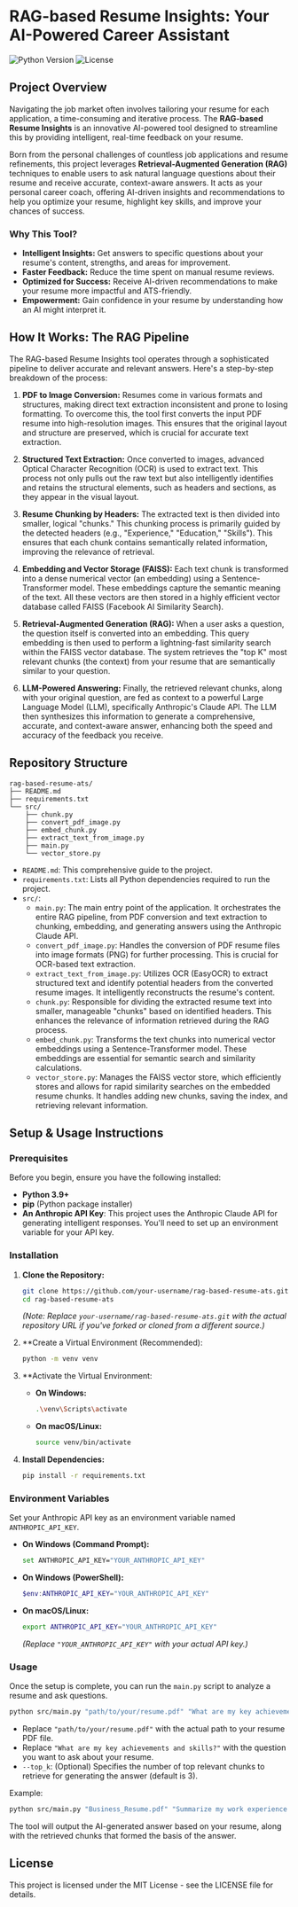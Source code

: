 # RAG-based Resume Insights: Your AI-Powered Career Assistant

![Python Version](https://img.shields.io/badge/python-3.9%2B-blue)
![License](https://img.shields.io/badge/license-MIT-green)

## Project Overview

Navigating the job market often involves tailoring your resume for each application, a time-consuming and iterative process. The **RAG-based Resume Insights** is an innovative AI-powered tool designed to streamline this by providing intelligent, real-time feedback on your resume.

Born from the personal challenges of countless job applications and resume refinements, this project leverages **Retrieval-Augmented Generation (RAG)** techniques to enable users to ask natural language questions about their resume and receive accurate, context-aware answers. It acts as your personal career coach, offering AI-driven insights and recommendations to help you optimize your resume, highlight key skills, and improve your chances of success.

### Why This Tool?

*   **Intelligent Insights:** Get answers to specific questions about your resume's content, strengths, and areas for improvement.
*   **Faster Feedback:** Reduce the time spent on manual resume reviews.
*   **Optimized for Success:** Receive AI-driven recommendations to make your resume more impactful and ATS-friendly.
*   **Empowerment:** Gain confidence in your resume by understanding how an AI might interpret it.

## How It Works: The RAG Pipeline

The RAG-based Resume Insights tool operates through a sophisticated pipeline to deliver accurate and relevant answers. Here's a step-by-step breakdown of the process:

1.  **PDF to Image Conversion:** Resumes come in various formats and structures, making direct text extraction inconsistent and prone to losing formatting. To overcome this, the tool first converts the input PDF resume into high-resolution images. This ensures that the original layout and structure are preserved, which is crucial for accurate text extraction.

2.  **Structured Text Extraction:** Once converted to images, advanced Optical Character Recognition (OCR) is used to extract text. This process not only pulls out the raw text but also intelligently identifies and retains the structural elements, such as headers and sections, as they appear in the visual layout.

3.  **Resume Chunking by Headers:** The extracted text is then divided into smaller, logical "chunks." This chunking process is primarily guided by the detected headers (e.g., "Experience," "Education," "Skills"). This ensures that each chunk contains semantically related information, improving the relevance of retrieval.

4.  **Embedding and Vector Storage (FAISS):** Each text chunk is transformed into a dense numerical vector (an embedding) using a Sentence-Transformer model. These embeddings capture the semantic meaning of the text. All these vectors are then stored in a highly efficient vector database called FAISS (Facebook AI Similarity Search).

5.  **Retrieval-Augmented Generation (RAG):** When a user asks a question, the question itself is converted into an embedding. This query embedding is then used to perform a lightning-fast similarity search within the FAISS vector database. The system retrieves the "top K" most relevant chunks (the context) from your resume that are semantically similar to your question.

6.  **LLM-Powered Answering:** Finally, the retrieved relevant chunks, along with your original question, are fed as context to a powerful Large Language Model (LLM), specifically Anthropic's Claude API. The LLM then synthesizes this information to generate a comprehensive, accurate, and context-aware answer, enhancing both the speed and accuracy of the feedback you receive.

## Repository Structure

```
rag-based-resume-ats/
├── README.md
├── requirements.txt
└── src/
    ├── chunk.py
    ├── convert_pdf_image.py
    ├── embed_chunk.py
    ├── extract_text_from_image.py
    ├── main.py
    └── vector_store.py
```

*   `README.md`: This comprehensive guide to the project.
*   `requirements.txt`: Lists all Python dependencies required to run the project.
*   `src/`:
    *   `main.py`: The main entry point of the application. It orchestrates the entire RAG pipeline, from PDF conversion and text extraction to chunking, embedding, and generating answers using the Anthropic Claude API.
    *   `convert_pdf_image.py`: Handles the conversion of PDF resume files into image formats (PNG) for further processing. This is crucial for OCR-based text extraction.
    *   `extract_text_from_image.py`: Utilizes OCR (EasyOCR) to extract structured text and identify potential headers from the converted resume images. It intelligently reconstructs the resume's content.
    *   `chunk.py`: Responsible for dividing the extracted resume text into smaller, manageable "chunks" based on identified headers. This enhances the relevance of information retrieved during the RAG process.
    *   `embed_chunk.py`: Transforms the text chunks into numerical vector embeddings using a Sentence-Transformer model. These embeddings are essential for semantic search and similarity calculations.
    *   `vector_store.py`: Manages the FAISS vector store, which efficiently stores and allows for rapid similarity searches on the embedded resume chunks. It handles adding new chunks, saving the index, and retrieving relevant information.

## Setup & Usage Instructions

### Prerequisites

Before you begin, ensure you have the following installed:

*   **Python 3.9+**
*   **pip** (Python package installer)
*   **An Anthropic API Key**: This project uses the Anthropic Claude API for generating intelligent responses. You'll need to set up an environment variable for your API key.

### Installation

1.  **Clone the Repository:**

    ```bash
    git clone https://github.com/your-username/rag-based-resume-ats.git
    cd rag-based-resume-ats
    ```

    *(Note: Replace `your-username/rag-based-resume-ats.git` with the actual repository URL if you've forked or cloned from a different source.)*

2.  **Create a Virtual Environment (Recommended):

    ```bash
    python -m venv venv
    ```

3.  **Activate the Virtual Environment:

    *   **On Windows:**

        ```bash
        .\venv\Scripts\activate
        ```

    *   **On macOS/Linux:**

        ```bash
        source venv/bin/activate
        ```

4.  **Install Dependencies:**

    ```bash
    pip install -r requirements.txt
    ```

### Environment Variables

Set your Anthropic API key as an environment variable named `ANTHROPIC_API_KEY`.

*   **On Windows (Command Prompt):**

    ```bash
    set ANTHROPIC_API_KEY="YOUR_ANTHROPIC_API_KEY"
    ```

*   **On Windows (PowerShell):**

    ```powershell
    $env:ANTHROPIC_API_KEY="YOUR_ANTHROPIC_API_KEY"
    ```

*   **On macOS/Linux:**

    ```bash
    export ANTHROPIC_API_KEY="YOUR_ANTHROPIC_API_KEY"
    ```

    *(Replace `"YOUR_ANTHROPIC_API_KEY"` with your actual API key.)*

### Usage

Once the setup is complete, you can run the `main.py` script to analyze a resume and ask questions.

```bash
python src/main.py "path/to/your/resume.pdf" "What are my key achievements and skills?" --top_k 5
```

*   Replace `"path/to/your/resume.pdf"` with the actual path to your resume PDF file.
*   Replace `"What are my key achievements and skills?"` with the question you want to ask about your resume.
*   `--top_k`: (Optional) Specifies the number of top relevant chunks to retrieve for generating the answer (default is 3).

Example:

```bash
python src/main.py "Business_Resume.pdf" "Summarize my work experience."
```

The tool will output the AI-generated answer based on your resume, along with the retrieved chunks that formed the basis of the answer.

## License

This project is licensed under the MIT License - see the LICENSE file for details.